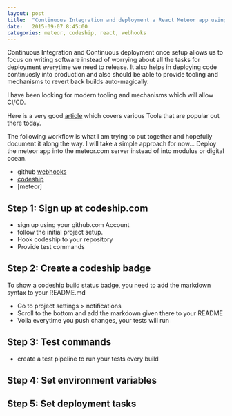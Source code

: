 ```yaml
---
layout: post
title:  "Continuous Integration and deployment a React Meteor app using Codeship and webhooks"
date:   2015-09-07 8:45:00
categories: meteor, codeship, react, webhooks
---
```

Continuous Integration and Continuous deployment once setup allows us to focus on writing software instead of worrying about all the tasks for deployment everytime we need to release. It also helps in deploying code continuosly into production and also should be able to provide tooling and mechanisms to revert back builds auto-magically.

I have been looking for modern tooling and mechanisms which will allow CI/CD.

Here is a very good [article] which covers various Tools that are popular out there today.

The following workflow is what I am trying to put together and hopefully document it along the way. I will take a simple approach for now... Deploy the meteor app into the meteor.com server instead of into modulus or digital ocean.

- github [webhooks]
- [codeship]
- [meteor]


Step 1: Sign up at codeship.com
--------------------------------
  - sign up using your github.com Account
  - follow the initial project setup.
  - Hook codeship to your repository
  - Provide test commands

Step 2: Create a codeship badge
-------------------------------
To show a codeship build status badge, you need to add the markdown syntax to your README.md
  - Go to project settings > notifications
  - Scroll to the bottom and add the markdown given there to your README
  - Voila everytime you push changes, your tests will run

Step 3: Test commands
----------------------
  - create a test pipeline to run your tests every build

Step 4: Set environment variables
---------------------------------

Step 5: Set deployment tasks
---------------------------------



[article]: http://blog.thinkful.com/post/52651178399/under-the-hood-at-thinkful-continuous-integration
[codeship]: https://www.codeship.io/
[webhooks]: http://www.codeaffine.com/2014/10/06/codeship-continuous-integration/
